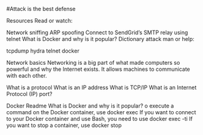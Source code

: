 #Attack is the best defense

Resources
Read or watch:

Network sniffing
ARP spoofing
Connect to SendGrid’s SMTP relay using telnet
What is Docker and why is it popular?
Dictionary attack
man or help:

tcpdump
hydra
telnet
docker



Network basics
Networking is a big part of what made computers so powerful and why the Internet exists. It allows machines to communicate with each other.

What is a protocol
What is an IP address
What is TCP/IP
What is an Internet Protocol (IP) port?


Docker
Readme
What is Docker and why is it popular?
o execute a command on the Docker container, use docker exec
If you want to connect to your Docker container and use Bash, you need to use docker exec -ti
If you want to stop a container, use docker stop
